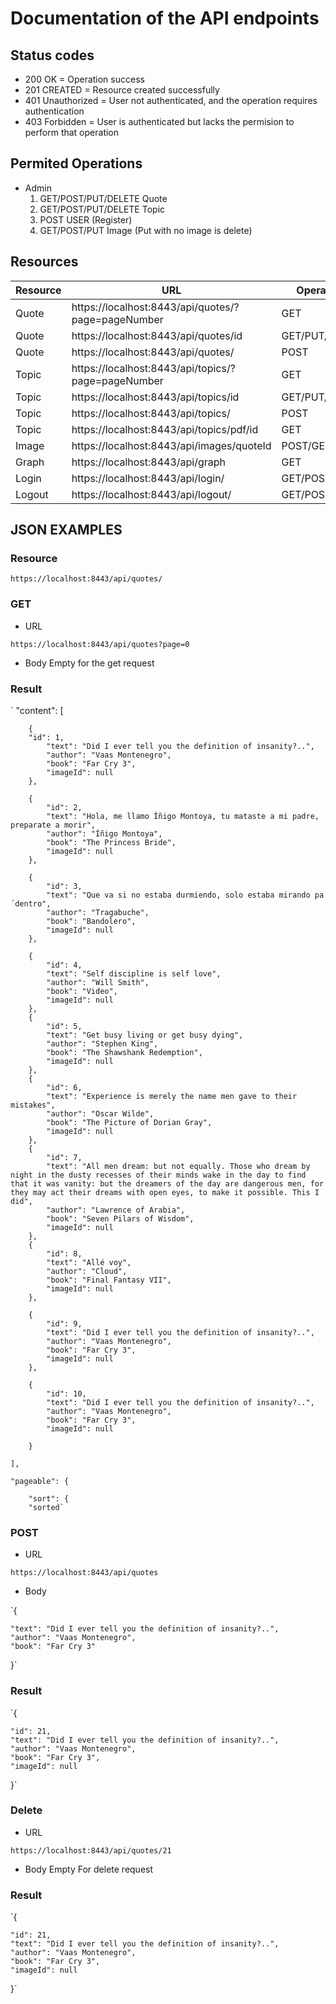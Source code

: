 # Documentation of the API endpoints

## Status codes

- 200 OK = Operation success
- 201 CREATED = Resource created successfully
- 401 Unauthorized = User not authenticated, and the operation requires authentication
- 403 Forbidden = User is authenticated but lacks the permision to perform that operation

## Permited Operations
- Admin
  1. GET/POST/PUT/DELETE Quote
  2. GET/POST/PUT/DELETE Topic
  3. POST USER (Register)
  4. GET/POST/PUT Image (Put with no image is delete)


## Resources

| Resource        | URL           | Operations  |
| --------------- |---------------| ------------|
| Quote           | https://localhost:8443/api/quotes/?page=pageNumber | GET |
| Quote           | https://localhost:8443/api/quotes/id      |   GET/PUT/DELETE |
| Quote           | https://localhost:8443/api/quotes/ |    POST |
| Topic           | https://localhost:8443/api/topics/?page=pageNumber | GET |
| Topic           | https://localhost:8443/api/topics/id      |   GET/PUT/DELETE |
| Topic           | https://localhost:8443/api/topics/ |    POST |
| Topic           | https://localhost:8443/api/topics/pdf/id | GET |
| Image           | https://localhost:8443/api/images/quoteId      |   POST/GET |
| Graph           | https://localhost:8443/api/graph | GET |
| Login           | https://localhost:8443/api/login/     |   GET/POST|
| Logout          | https://localhost:8443/api/logout/ |    GET/POST |

## JSON EXAMPLES

### Resource

`https://localhost:8443/api/quotes/`

### GET

- URL

`https://localhost:8443/api/quotes?page=0`

- Body
 Empty for the get request

### Result


 `  "content": [
 
        {
	    "id": 1,	    
            "text": "Did I ever tell you the definition of insanity?..",	    
            "author": "Vaas Montenegro",	    
            "book": "Far Cry 3",
            "imageId": null	    
        },
	
        {	
            "id": 2,	    
            "text": "Hola, me llamo Íñigo Montoya, tu mataste a mi padre, preparate a morir",    
            "author": "Íñigo Montoya",	    
            "book": "The Princess Bride",
            "imageId": null    
        },
	
        {	
            "id": 3,    
            "text": "Que va si no estaba durmiendo, solo estaba mirando pa´dentro",	    
            "author": "Tragabuche",	    
            "book": "Bandolero",	    
            "imageId": null	    
        },
	
        {	
            "id": 4,    
            "text": "Self discipline is self love",
            "author": "Will Smith",
            "book": "Video",
            "imageId": null
        },
        {
            "id": 5,
            "text": "Get busy living or get busy dying",
            "author": "Stephen King",
            "book": "The Shawshank Redemption",
            "imageId": null
        },
        {
            "id": 6,
            "text": "Experience is merely the name men gave to their mistakes",
            "author": "Oscar Wilde",
            "book": "The Picture of Dorian Gray",
            "imageId": null
        },
        {
            "id": 7,
            "text": "All men dream: but not equally. Those who dream by night in the dusty recesses of their minds wake in the day to find that it was vanity: but the dreamers of the day are dangerous men, for they may act their dreams with open eyes, to make it possible. This I did",
            "author": "Lawrence of Arabia",
            "book": "Seven Pilars of Wisdom",
            "imageId": null
        },
        {
            "id": 8,
            "text": "Allé voy",
            "author": "Cloud",
            "book": "Final Fantasy VII",
            "imageId": null
        },
	
        {
            "id": 9,    
            "text": "Did I ever tell you the definition of insanity?..",    
            "author": "Vaas Montenegro",    
            "book": "Far Cry 3",    
            "imageId": null    
        },
	
        {
            "id": 10,    
            "text": "Did I ever tell you the definition of insanity?..",    
            "author": "Vaas Montenegro",    
            "book": "Far Cry 3",    
            "imageId": null
	    
        }
	
    ],
    
    "pageable": {
    
        "sort": {
	    "sorted`
            
### POST

- URL

`https://localhost:8443/api/quotes`
- Body

`{

    "text": "Did I ever tell you the definition of insanity?..",
	"author": "Vaas Montenegro",
    "book": "Far Cry 3"
}`

### Result

`{

    "id": 21,
    "text": "Did I ever tell you the definition of insanity?..",
    "author": "Vaas Montenegro",
    "book": "Far Cry 3",
    "imageId": null
}`

### Delete

- URL

`https://localhost:8443/api/quotes/21`
- Body
Empty For delete request

### Result

`{

    "id": 21,
    "text": "Did I ever tell you the definition of insanity?..",
    "author": "Vaas Montenegro",
    "book": "Far Cry 3",
    "imageId": null
}`







